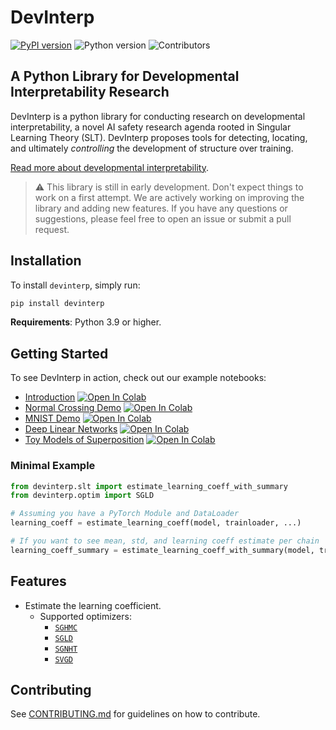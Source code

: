 # DevInterp

[![PyPI version](https://badge.fury.io/py/devinterp.svg)](https://badge.fury.io/py/devinterp) ![Python version](https://img.shields.io/pypi/pyversions/devinterp) ![Contributors](https://img.shields.io/github/contributors/timaeus-research/devinterp)



## A Python Library for Developmental Interpretability Research

DevInterp is a python library for conducting research on developmental interpretability, a novel AI safety research agenda rooted in Singular Learning Theory (SLT). DevInterp proposes tools for detecting, locating, and ultimately _controlling_ the development of structure over training.

[Read more about developmental interpretability](https://www.lesswrong.com/posts/TjaeCWvLZtEDAS5Ex/towards-developmental-interpretability).

> :warning: This library is still in early development. Don't expect things to work on a first attempt. We are actively working on improving the library and adding new features. If you have any questions or suggestions, please feel free to open an issue or submit a pull request.

## Installation

To install `devinterp`, simply run:

```bash
pip install devinterp
```

**Requirements**: Python 3.9 or higher.

## Getting Started

To see DevInterp in action, check out our example notebooks:


- [Introduction](https://www.github.com/timaeus-research/devinterp/examples/introduction.ipynb) [![Open In Colab](https://colab.research.google.com/assets/colab-badge.svg)](https://colab.research.google.com/github/timaeus-research/devinterp/blob/add/colab/examples/introduction.ipynb)
- [Normal Crossing Demo](https://www.github.com/timaeus-research/devinterp/examples/normal_crossing.ipynb) [![Open In Colab](https://colab.research.google.com/assets/colab-badge.svg)](https://colab.research.google.com/github/timaeus-research/devinterp/blob/add/colab/examples/normal_crossing.ipynb)
- [MNIST Demo](https://www.github.com/timaeus-research/devinterp/examples/mnist.ipynb) [![Open In Colab](https://colab.research.google.com/assets/colab-badge.svg)](https://colab.research.google.com/github/timaeus-research/devinterp/blob/add/colab/examples/mnist.ipynb)
- [Deep Linear Networks](https://www.github.com/timaeus-research/devinterp/examples/dlns.ipynb) [![Open In Colab](https://colab.research.google.com/assets/colab-badge.svg)](https://colab.research.google.com/github/timaeus-research/devinterp/blob/add/colab/examples/dlns.ipynb)
- [Toy Models of Superposition](https://www.github.com/timaeus-research/devinterp/examples/tms.ipynb) [![Open In Colab](https://colab.research.google.com/assets/colab-badge.svg)](https://colab.research.google.com/github/timaeus-research/devinterp/blob/add/colab/examples/tms.ipynb)


### Minimal Example

```python
from devinterp.slt import estimate_learning_coeff_with_summary
from devinterp.optim import SGLD

# Assuming you have a PyTorch Module and DataLoader
learning_coeff = estimate_learning_coeff(model, trainloader, ...)

# If you want to see mean, std, and learning coeff estimate per chain
learning_coeff_summary = estimate_learning_coeff_with_summary(model, trainloader, ...)

```

## Features

- Estimate the learning coefficient.
  - Supported optimizers: 
    - [`SGHMC`](https://www.github.com/timaeus-research/devinterp/src/devinterp/optim/sghmc.py)
    - [`SGLD`](https://www.github.com/timaeus-research/devinterp/src/devinterp/optim/sgld.py)
    - [`SGNHT`](https://www.github.com/timaeus-research/devinterp/src/devinterp/optim/sgnht.py)
    - [`SVGD`](https://www.github.com/timaeus-research/devinterp/src/devinterp/optim/svgd.py)


## Contributing

See [CONTRIBUTING.md](./CONTRIBUTING.md) for guidelines on how to contribute.
